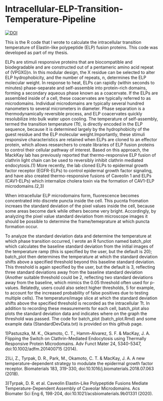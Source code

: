 # Intracellular-ELP-Transition-Temperature-Pipeline
[![DOI](https://zenodo.org/badge/DOI/10.5281/zenodo.3950577.svg)](https://doi.org/10.5281/zenodo.3950577)

This is the R code that I wrote to calculate the intracellular transition temperature of Elastin-like polypeptide (ELP) fusion proteins.
This code was developed as part of my thesis.

ELPs are stimuli responsive proteins that are biocompatible and biodegradable and are constructed out of a pentameric amino acid repeat of (VPGXG)n. In this modular design, the X residue can be selected to alter ELP hydrophobicity, and the number of repeats, n, determines the ELP molecular weight. In response to heat, ELPs can rapidly (within seconds to minutes) phase-separate and self-assemble into protein-rich domains, forming a secondary aqueous phase known as a coacervate. If the ELPs are assembled inside of a cell, these coacervates are typically referred to as microdomains. Individual microdomains are typically several hundred nanometers to several micrometers in diameter. Phase separation is a thermodynamically reversible process, and ELP coacervates quickly resolubilize into bulk water upon cooling.  The temperature of self-assembly, termed the transition temperature (Tt), is directly encoded in the ELP sequence, because it is determined largely by the hydrophobicity of the guest residue and the ELP molecular weight.Importantly, these stimuli responsive characteristics are retained when ELPs are cloned to an effector protein, which allows researchers to create libraries of ELP fusion proteins to control their cellular pathway of interest.  Based on this approach, the MackKay lab has previously reported that thermo-responsive ELP fusion of clathrin light chain can be used to reversibly inhibit clathrin mediated endocytosis.(1) More recently, the lab cloned ELPs to epidermal growth factor receptor (EGFR-ELPs) to control epidermal growth factor signaling, and have also created thermo-responsive fusions of Caveolin 1 and ELPs (CAV1-ELPs) which internalize cholera toxin via the formation of CAV1-ELP microdomains.(2,3)

When intracellular ELP microdomains form, fluorescence becomes concentrated into discrete puncta inside the cell. This pucnta fromation increaes the standard deviation of the pixel values inside the cell, because some areas become dark while others become very bright. Accordingly, by analyzing the pixel value standard deviation from microscope images it should be possible to determine the frame/temeprature at which puncta formation occur.

To analyze the standard deviation data and determine the temperature at which phase transition occurred, I wrote an R function named batch_plot which calculates the baseline standard deviation from the initial <n> images of the temperature ramp (this <n> is specified by the user, but the default is 20); batch_plot then determines the temperature at which the standard deviation shifts above a specified threshold beyond this baseline standard deviation. This threshold is again specified by the user, but the default is 3, reflecting three standard deviations away from the baseline standard deviation (Another suitable threshold could be 2, reflecting two standard deviations away from the baseline, which mimics the 0.05 threshold often used for p-values. Relatedly, users could also select higher thresholds, 5 for example, to account for the increased probability of false positives due to testing multiple cells). The temperature/image slice at which the standard deviation shifts above the specified threshold is recorded as the intracellular Tt. In addition to recording these measurements for each cell, batch_plot also plots the standard deviation data and indicates where on the graph the threshold was passed. The code for batch_plot (batch_plot.Rmd) and some example data (StandardDevData.txt) is provided on this github page.


1)Pastuszka, M. K., Okamoto, C. T., Hamm-Alvarez, S. F. & MacKay, J. A. Flipping the Switch on Clathrin-Mediated Endocytosis using Thermally Responsive Protein Microdomains. Adv Funct Mater 24, 5340-5347, doi:10.1002/adfm.201400715 (2014).

2)Li, Z., Tyrpak, D. R., Park, M., Okamoto, C. T. & MacKay, J. A. A new temperature-dependent strategy to modulate the epidermal growth factor receptor. Biomaterials 183, 319-330, doi:10.1016/j.biomaterials.2018.07.063 (2018).

3)Tyrpak, D. R. et al. Caveolin Elastin-Like Polypeptide Fusions Mediate Temperature-Dependent Assembly of Caveolar Microdomains. Acs Biomater Sci Eng 6, 198-204, doi:10.1021/acsbiomaterials.9b01331 (2020).
